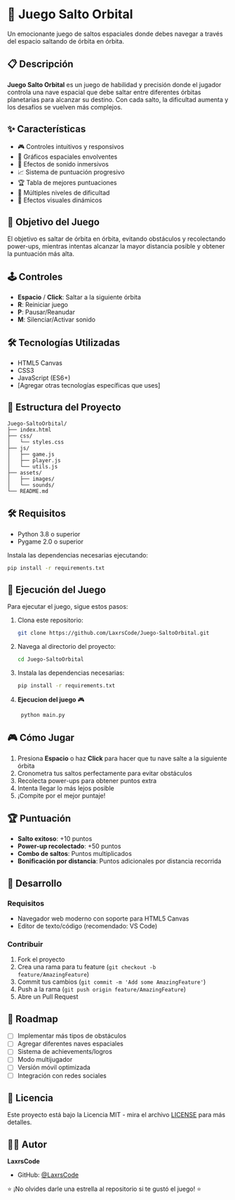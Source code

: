 
# 🚀 Juego Salto Orbital

Un emocionante juego de saltos espaciales donde debes navegar a través del espacio saltando de órbita en órbita.

## 📋 Descripción

**Juego Salto Orbital** es un juego de habilidad y precisión donde el jugador controla una nave espacial que debe saltar entre diferentes órbitas planetarias para alcanzar su destino. Con cada salto, la dificultad aumenta y los desafíos se vuelven más complejos.

## ✨ Características

- 🎮 Controles intuitivos y responsivos
- 🌌 Gráficos espaciales envolventes
- 🎵 Efectos de sonido inmersivos
- 📈 Sistema de puntuación progresivo
- 🏆 Tabla de mejores puntuaciones
- 🎯 Múltiples niveles de dificultad
- 🌟 Efectos visuales dinámicos

## 🎯 Objetivo del Juego

El objetivo es saltar de órbita en órbita, evitando obstáculos y recolectando power-ups, mientras intentas alcanzar la mayor distancia posible y obtener la puntuación más alta.

## 🕹️ Controles

- **Espacio** / **Click**: Saltar a la siguiente órbita
- **R**: Reiniciar juego
- **P**: Pausar/Reanudar
- **M**: Silenciar/Activar sonido

## 🛠️ Tecnologías Utilizadas

- HTML5 Canvas
- CSS3
- JavaScript (ES6+)
- [Agregar otras tecnologías específicas que uses]

## 📁 Estructura del Proyecto

```
Juego-SaltoOrbital/
├── index.html
├── css/
│   └── styles.css
├── js/
│   ├── game.js
│   ├── player.js
│   └── utils.js
├── assets/
│   ├── images/
│   └── sounds/
└── README.md
```

## 🛠️ Requisitos

- Python 3.8 o superior
- Pygame 2.0 o superior

Instala las dependencias necesarias ejecutando:

```bash
pip install -r requirements.txt
```

## 🚀 Ejecución del Juego

Para ejecutar el juego, sigue estos pasos:

1. Clona este repositorio:
    ```bash
    git clone https://github.com/LaxrsCode/Juego-SaltoOrbital.git
    ```

2. Navega al directorio del proyecto:
    ```bash
    cd Juego-SaltoOrbital
    ```

3. Instala las dependencias necesarias:
    ```bash
    pip install -r requirements.txt
    ```

4. **Ejecucion del juego** 🎮
   ```bash
    python main.py
    ```

## 🎮 Cómo Jugar

1. Presiona **Espacio** o haz **Click** para hacer que tu nave salte a la siguiente órbita
2. Cronometra tus saltos perfectamente para evitar obstáculos
3. Recolecta power-ups para obtener puntos extra
4. Intenta llegar lo más lejos posible
5. ¡Compite por el mejor puntaje!

## 🏆 Puntuación

- **Salto exitoso**: +10 puntos
- **Power-up recolectado**: +50 puntos
- **Combo de saltos**: Puntos multiplicados
- **Bonificación por distancia**: Puntos adicionales por distancia recorrida

## 🔧 Desarrollo

### Requisitos

- Navegador web moderno con soporte para HTML5 Canvas
- Editor de texto/código (recomendado: VS Code)

### Contribuir

1. Fork el proyecto
2. Crea una rama para tu feature (`git checkout -b feature/AmazingFeature`)
3. Commit tus cambios (`git commit -m 'Add some AmazingFeature'`)
4. Push a la rama (`git push origin feature/AmazingFeature`)
5. Abre un Pull Request

## 📝 Roadmap

- [ ] Implementar más tipos de obstáculos
- [ ] Agregar diferentes naves espaciales
- [ ] Sistema de achievements/logros
- [ ] Modo multijugador
- [ ] Versión móvil optimizada
- [ ] Integración con redes sociales

## 📄 Licencia

Este proyecto está bajo la Licencia MIT - mira el archivo [LICENSE](LICENSE) para más detalles.

## 👨‍💻 Autor

**LaxrsCode**  
- GitHub: [@LaxrsCode](https://github.com/LaxrsCode)

⭐ ¡No olvides darle una estrella al repositorio si te gustó el juego! ⭐
